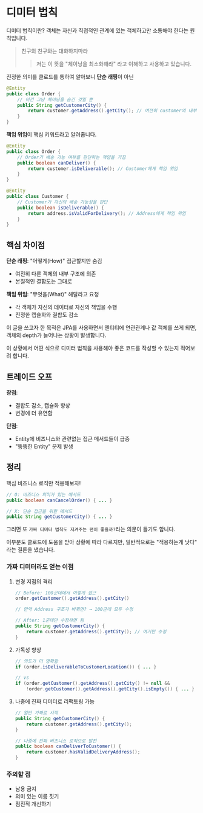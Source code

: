 # 디미터 법칙

디미터 법칙이란? 객체는 자신과 직접적인 관계에 있는 객체하고만 소통해야 한다는 원칙입니다.

> 친구의 친구와는 대화하지마라
>
> > 저는 이 뜻을 "체이닝을 최소화해라" 라고 이해하고 사용하고 있습니다.

진정한 의미를 클로드를 통하여 알아보니 **단순 래핑**이 아닌

```java
@Entity
public class Order {
    // 이건 그냥 체이닝을 숨긴 것일 뿐
    public String getCustomerCity() {
        return customer.getAddress().getCity(); // 여전히 customer의 내부를 알고 있음
    }
}
```

**책임 위임**이 핵심 키워드라고 알려줍니다.

```java
@Entity
public class Order {
    // Order가 배송 가능 여부를 판단하는 책임을 가짐
    public boolean canDeliver() {
        return customer.isDeliverable(); // Customer에게 책임 위임
    }
}

@Entity
public class Customer {
    // Customer가 자신의 배송 가능성을 판단
    public boolean isDeliverable() {
        return address.isValidForDelivery(); // Address에게 책임 위임
    }
}
```

## 핵심 차이점

**단순 래핑**: "어떻게(How)" 접근할지만 숨김

- 여전히 다른 객체의 내부 구조에 의존
- 본질적인 결합도는 그대로

**책임 위임**: "무엇을(What)" 해달라고 요청

- 각 객체가 자신의 데이터로 자신의 책임을 수행
- 진정한 캡슐화와 결합도 감소

이 글을 쓰고자 한 목적은 JPA를 사용하면서 엔티티에 연관관계나 값 객체를 쓰게 되면, 객체의 depth가 늘어나는 상황이 발생합니다.

이 상황에서 어떤 식으로 디미터 법칙을 사용해야 좋은 코드를 작성할 수 있는지 적어보려 합니다.

## 트레이드 오프

**장점**:

- 결합도 감소, 캡슐화 향상
- 변경에 더 유연함

**단점**:

- Entity에 비즈니스와 관련없는 접근 메서드들이 급증
- "뚱뚱한 Entity" 문제 발생

## 정리

핵심 비즈니스 로직만 적용해보자!

```java
// O: 비즈니스 의미가 있는 메서드
public boolean canCancelOrder() { ... }

// X: 단순 접근을 위한 메서드
public String getCustomerCity() { ... }
```

그러면 또 `가짜 디미터 법칙도 지켜주는 편이 좋을까?`라는 의문이 들기도 합니다.

이부분도 클로드에 도움을 받아 상황에 따라 다르지만, 일반적으로는 "적용하는게 낫다" 라는 결론을 냈습니다.

### 가짜 디미터라도 얻는 이점

1. 변경 지점의 격리

   ```java
   // Before: 100군데에서 이렇게 접근
   order.getCustomer().getAddress().getCity()

   // 만약 Address 구조가 바뀌면? → 100군데 모두 수정

   // After: 1군데만 수정하면 됨
   public String getCustomerCity() {
       return customer.getAddress().getCity(); // 여기만 수정
   }
   ```

2. 가독성 향상

   ```java
   // 의도가 더 명확함
   if (order.isDeliverableToCustomerLocation()) { ... }

   // vs
   if (order.getCustomer().getAddress().getCity() != null &&
       !order.getCustomer().getAddress().getCity().isEmpty()) { ... }
   ```

3. 나중에 진짜 디미터로 리팩토링 가능

   ```java
   // 일단 가짜로 시작
   public String getCustomerCity() {
       return customer.getAddress().getCity();
   }

   // 나중에 진짜 비즈니스 로직으로 발전
   public boolean canDeliverToCustomer() {
       return customer.hasValidDeliveryAddress();
   }
   ```

### 주의할 점

- 남용 금지
- 의미 있는 이름 짓기
- 점진적 개선하기
